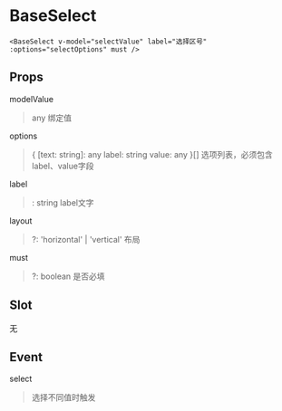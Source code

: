 # BaseSelect
```
<BaseSelect v-model="selectValue" label="选择区号" :options="selectOptions" must />
```

## Props
modelValue
> any 绑定值

  options
  > {
    [text: string]: any
    label: string
    value: any
  }[] 选项列表，必须包含label、value字段

  label
  >: string label文字

  layout
  >?: 'horizontal' | 'vertical' 布局

  must
  >?: boolean 是否必填

## Slot
无

## Event
select
> 选择不同值时触发
